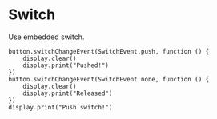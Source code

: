 # Switch

Use embedded switch.

```blocks
button.switchChangeEvent(SwitchEvent.push, function () {
    display.clear()
    display.print("Pushed!")
})
button.switchChangeEvent(SwitchEvent.none, function () {
    display.clear()
    display.print("Released")
})
display.print("Push switch!")

```